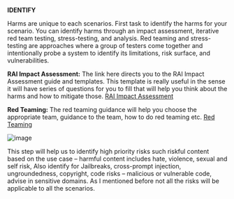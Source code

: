**IDENTIFY**

Harms are unique to each scenarios. First task to identify the harms for your scenario. 
You can identify harms through an impact assessment, iterative red team testing, stress-testing, and analysis. Red teaming and stress-testing are approaches where a group of testers come together and intentionally probe a system to identify its limitations, risk surface, and vulnerabilities.

**RAI Impact Assessment:**
The link here directs you to the RAI Impact Assessment guide and templates. This template is really useful in the sense it will have series of questions for you to fill that will help you think about the harms and how to mitigate those. <a href="https://www.microsoft.com/en-us/ai/tools-practices" style="text-decoration: underline;">RAI Impact Assessment</a>
 
**Red Teaming:** The red teaming guidance will help you choose the appropriate team, guidance to the team, how to do red teaming etc. <a href="https://learn.microsoft.com/en-us/azure/ai-services/openai/concepts/red-teaming" style="text-decoration: underline;">Red Teaming</a>

![image](https://github.com/user-attachments/assets/fc2a9cf5-8515-4dbf-91ae-4773921df18c)

This step will help us to identify high priority risks such riskful content based on the use case – harmful content includes hate, violence, sexual and self risk, Also identify for Jailbreaks, cross-prompt injection, ungroundedness, copyright, code risks – malicious or vulnerable code, advise in sensitive domains. As I mentioned before not all the risks will be applicable to all the scenarios. 
